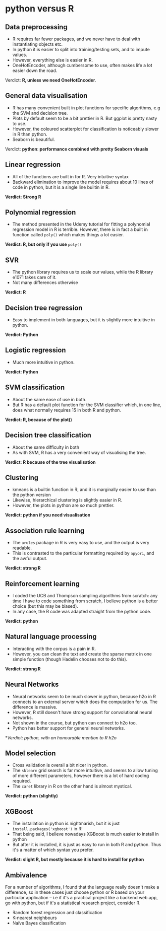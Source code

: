 # python versus R

## Data preprocessing

- R requires far fewer packages, and we never have to deal with instantiating objects etc.
- In python it is easier to split into training/testing sets, and to impute values.
- However, everything else is easier in R.
- OneHotEncoder, although cumbersome to use, often makes life a lot easier down the road.

Verdict: **R, unless we need OneHotEncoder**.

## General data visualisation

- R has many convenient built in plot functions for specific algorithms, e.g the SVM and decision tree.
- Plots by default seem to be a bit prettier in R. But ggplot is pretty nasty to use.
- However, the coloured scatterplot for classification is noticeably slower in R than python.
- Seaborn is beautiful.

Verdict: **python: performance combined with pretty Seaborn visuals**

## Linear regression

- All of the functions are built in for R. Very intuitive syntax
- Backward elimination to improve the model requires about 10 lines of code in python, but it is a single line builtin in R.

**Verdict: Strong R**

## Polynomial regression

- The method presented in the Udemy tutorial for fitting a polynomial regression model in R is terrible. However, there is in fact a built in function called `poly()` which makes things a lot easier.

**Verdict: R, but only if you use** `poly()`

## SVR

- The python library requires us to scale our values, while the R library e1071 takes care of it.
- Not many differences otherwise

**Verdict: R**

## Decision tree regression

- Easy to implement in both languages, but it is slightly more intuitive in python.

**Verdict: Python**

## Logistic regression

- Much more intuitive in python.

**Verdict: Python**

## SVM classification

- About the same ease of use in both.
- But R has a default plot function for the SVM classifier which, in one line, does what normally requires 15 in both R and python.

**Verdict: R, because of the plot()**

## Decision tree classification

- About the same difficulty in both
- As with SVM, R has a very convenient way of visualising the tree.

**Verdict: R because of the tree visualisation**

## Clustering

- kmeans is a builtin function in R, and it is marginally easier to use than the python version
- Likewise, hierarchical clustering is slightly easier in R.
- However, the plots in python are *so* much prettier.

**Verdict: python if you need visualisation**

## Association rule learning

- The `arules` package in R is very easy to use, and the output is very readable.
- This is contrasted to the particular formatting required by `apyori`, and the awful output.

**Verdict: strong R**

## Reinforcement learning

- I coded the UCB and Thompson sampling algorithms from scratch: any time I have to code something from scratch, I believe python is a better choice (but this may be biased).
- In any case, the R code was adapted straight from the python code.

**Verdict: python**

## Natural language processing

- Interacting with the corpus is a pain in R.
- However, you can clean the text and create the sparse matrix in one simple function (though Hadelin chooses not to do this).

**Verdict: strong R**

## Neural Networks

- Neural networks seem to be much slower in python, because h2o in R connects to an external server which does the computation for us. The difference is massive.
- However, R still doesn't have strong support for convolutional neural networks.
- Not shown in the course, but python can connect to h2o too.
- Python has better support for general neural networks.

**Verdict: python, with an honourable mention to R h2o*

## Model selection

- Cross validation is overall a bit nicer in python.
- The `sklearn` grid search is far more intuitive, and seems to allow tuning of more different parameters, however there is a lot of hard coding required.
- The `caret` library in R on the other hand is almost mystical.

**Verdict: python (slightly)**

## XGBoost

- The installation in python is nightmarish, but it is just `install.packages('xgboost')` in R!
- That being said, I believe nowadays XGBoost is much easier to install in python
- But after it is installed, it is just as easy to run in both R and python. Thus it's a matter of which syntax you prefer.

**Verdict: slight R, but mostly because it is hard to install for python**

## Ambivalence

For a number of algorithms, I found that the language really doesn't make a difference, so in these cases just choose python or R based on your particular application – i.e if it's a practical project like a backend web app, go with python, but if it's a statistical research project, consider R.

- Random forest regression and classification
- K-nearest neighbours
- Naïve Bayes classification
